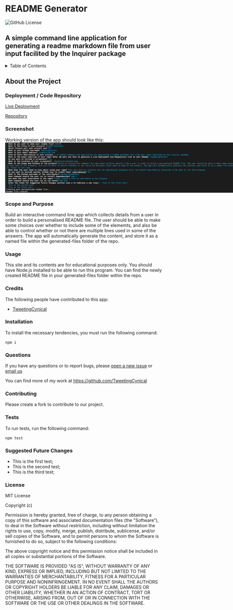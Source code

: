 # README Generator
  
![GitHub License](https://img.shields.io/badge/license-MIT-green.svg)
  
## A simple command line application for generating a readme markdown file from user input facilited by the Inquirer package
  
<!-- TABLE OF CONTENTS -->
  <details>
    <summary>Table of Contents</summary>
    <ol>
          <li><a href="#about-the-project">About The Project</a></li>
          <li><a href="#deployment">Deployment / Code Repository</a></li>
          <li><a href="#screenshot">Screenshot</a></li>
          <li><a href="#scope-and-purpose">Scope and Purpose</a></li>
          <li><a href="#usage">Usage</a></li>
          <li><a href="#credits">Credits</a></li>
          <li><a href="#installation">Installation</a></li>
          <li><a href="#questions">Questions</a></li>
          <li><a href="#contributions">Contributions</a></li>
          <li><a href="#tests">Tests</a></li>
          <li><a href="#suggested-future-changes">Suggested Future Changes</a></li>
          <li><a href="#license">License</a></li>
        </ol>
  </details>

  <!-- About the Project -->
  
## About the Project
  
### Deployment / Code Repository
  
[Live Deployment](https://TweetingCynical.github.io/readme-generator/)
  
[Repository](https://github.com/TweetingCynical/readme-generator)
  
### Screenshot

Working version of the app should look like this:
<img src="../assets/screenshot.png" alt="Working version of project" style="max-width: 800px;">
  
### Scope and Purpose
  
Build an interactive command line app which collects details from a user in order to build a personalised README file. The user should be able to make some choices over whether to include some of the elememts, and also be able to control whether or not there are multiple lines used in some of the answers. The app will automatically generate the content, and store it as a named file within the generated-files folder of the repo.
  
### Usage
  
This site and its contents are for educational purposes only. You should have Node.js installed to be able to run this program. You can find the newly created README file in your generated-files folder within the repo.
  
### Credits
  
The following people have contributed to this app:
- [TweetingCynical](https://github.com/TweetingCynical)
  
### Installation
  
To install the necessary tendencies, you must run the following command:
  
```
npm i
```
  
### Questions
  
If you have any questions or to report bugs, please [open a new issue](https://github.com/TweetingCynical/readme-generator/issues/new) or [email us](mailto:jon@exce-ed.com?subject=readme-generator)
  
You can find more of my work at https://github.com/TweetingCynical
  
### Contributing
  
Please create a fork to contribute to our project.
  
### Tests
  
To run tests, run the following command:
  
```
npm test
```
  
### Suggested Future Changes
  
- This is the first test;
- This is the second test;
- This is the third test;
  
### License
  
MIT License

Copyright (c)

Permission is hereby granted, free of charge, to any person obtaining a copy
of this software and associated documentation files (the "Software"), to deal
in the Software without restriction, including without limitation the rights
to use, copy, modify, merge, publish, distribute, sublicense, and/or sell
copies of the Software, and to permit persons to whom the Software is
furnished to do so, subject to the following conditions:

The above copyright notice and this permission notice shall be included in all
copies or substantial portions of the Software.

THE SOFTWARE IS PROVIDED "AS IS", WITHOUT WARRANTY OF ANY KIND, EXPRESS OR
IMPLIED, INCLUDING BUT NOT LIMITED TO THE WARRANTIES OF MERCHANTABILITY,
FITNESS FOR A PARTICULAR PURPOSE AND NONINFRINGEMENT. IN NO EVENT SHALL THE
AUTHORS OR COPYRIGHT HOLDERS BE LIABLE FOR ANY CLAIM, DAMAGES OR OTHER
LIABILITY, WHETHER IN AN ACTION OF CONTRACT, TORT OR OTHERWISE, ARISING FROM,
OUT OF OR IN CONNECTION WITH THE SOFTWARE OR THE USE OR OTHER DEALINGS IN THE
SOFTWARE.
